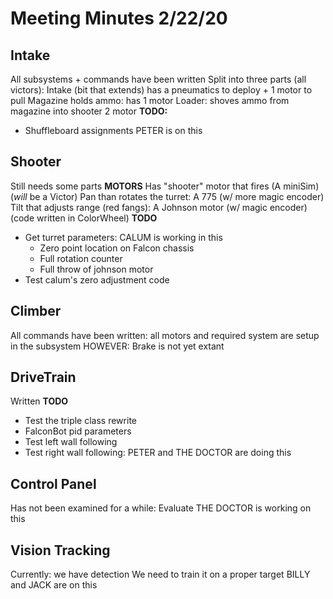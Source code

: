 # Meeting Minutes  2/22/20

## Intake

All subsystems + commands have been written
Split into three parts (all victors):
Intake (bit that extends) has a pneumatics to deploy + 1 motor to pull
Magazine holds ammo: has 1 motor
Loader: shoves ammo from magazine into shooter 2 motor
**TODO:**

* Shuffleboard assignments PETER is on this

## Shooter

Still needs some parts
**MOTORS**
Has "shooter" motor that fires (A miniSim) (*will* be a Victor)
Pan than rotates the turret: A 775 (w/ more magic encoder)
Tilt that adjusts range (red fangs): A Johnson motor (w/ magic encoder) (code written in ColorWheel)
**TODO**

* Get turret parameters: CALUM is working in this
  * Zero point location on Falcon chassis
  * Full rotation counter
  * Full throw of johnson motor
* Test calum's zero adjustment code

## Climber

All commands have been written: all motors and required system are setup in the subsystem
HOWEVER: Brake is not yet extant

## DriveTrain

Written
**TODO**

* Test the triple class rewrite
* FalconBot pid parameters
* Test left wall following
* Test right wall following: PETER and THE DOCTOR are doing this

## Control Panel

Has not been examined for a while: Evaluate
THE DOCTOR is working on this

## Vision Tracking

Currently: we have detection
We need to train it on a proper target
BILLY and JACK are on this
